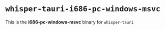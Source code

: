 # `whisper-tauri-i686-pc-windows-msvc`
This is the **i686-pc-windows-msvc** binary for `whisper-tauri`
